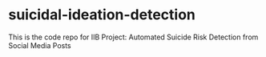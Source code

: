 # suicidal-ideation-detection
This is the code repo for IIB Project: Automated Suicide Risk Detection from Social Media Posts
